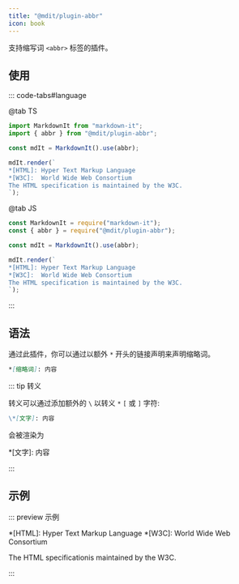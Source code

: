 ```yaml
---
title: "@mdit/plugin-abbr"
icon: book
---
```


支持缩写词 `<abbr>` 标签的插件。

<!-- more -->

## 使用

::: code-tabs#language

@tab TS

```ts
import MarkdownIt from "markdown-it";
import { abbr } from "@mdit/plugin-abbr";

const mdIt = MarkdownIt().use(abbr);

mdIt.render(`
*[HTML]: Hyper Text Markup Language
*[W3C]:  World Wide Web Consortium
The HTML specification is maintained by the W3C.
`);
```

@tab JS

```js
const MarkdownIt = require("markdown-it");
const { abbr } = require("@mdit/plugin-abbr");

const mdIt = MarkdownIt().use(abbr);

mdIt.render(`
*[HTML]: Hyper Text Markup Language
*[W3C]:  World Wide Web Consortium
The HTML specification is maintained by the W3C.
`);
```

:::

<!-- markdownlint-disable MD028 -->

## 语法

通过此插件，你可以通过以额外 `*` 开头的链接声明来声明缩略词。

<!-- prettier-ignore-start -->

```md
*[缩略词]: 内容
```

<!-- prettier-ignore-end -->

::: tip 转义

转义可以通过添加额外的 `\` 以转义 `*` `[` 或 `]` 字符:

```md
\*[文字]: 内容
```

会被渲染为

\*[文字]: 内容

:::

## 示例

<!-- prettier-ignore-start -->

::: preview 示例

*[HTML]: Hyper Text Markup Language
*[W3C]: World Wide Web Consortium

The HTML specificationis maintained by the W3C.

:::

<!-- prettier-ignore-end -->
